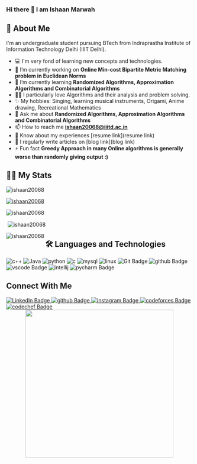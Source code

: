 ### Hi there 👋 I am Ishaan Marwah

## 🚀 About Me
I'm an undergraduate student pursuing BTech from Indraprastha Institute of Information Technology Delhi (IIIT Delhi). 
* :computer: I'm very fond of learning new concepts and technologies. 
* 🔭 I’m currently working on **Online Min-cost Bipartite Metric Matching problem in Euclidean Norms**
* 🌱 I’m currently learning **Randomized Algorithms, Approximation Algorithms and Combinatorial Algorithms**
* :man_technologist: I particularly love Algorithms and their analysis and problem solving.
* :sparkles: My hobbies: Singing, learning musical instruments, Origami, Anime drawing, Recreational Mathematics
* 💬 Ask me about **Randomized Algorithms, Approximation Algorithms and Combinatorial Algorithms**
* 📫 How to reach me **ishaan20068@iiitd.ac.in**
* 📄 Know about my experiences [resume link](resume link)
* 📝 I regularly write articles on [blog link](blog link)
* ⚡ Fun fact **Greedy Approach in many Online algorithms is generally worse than randomly giving output :)**

## 👨‍💻 My Stats
<p align="left"> <img src="https://komarev.com/ghpvc/?username=ishaan20068&label=Profile%20views&color=0e75b6&style=flat" alt="ishaan20068" /> </p>
<p align="left"> <a href="https://github.com/ryo-ma/github-profile-trophy"><img src="https://github-profile-trophy.vercel.app/?username=ishaan20068" alt="ishaan20068" /></a> </p>
<p><img align="center" src="https://streak-stats.demolab.com/?user=ishaan20068&" alt="ishaan20068" /></p>
<p>&nbsp;<img align="center" src="https://github-readme-stats.vercel.app/api?username=ishaan20068&show_icons=true&locale=en" alt="ishaan20068" /></p>
<p><img align="left" src="https://github-readme-stats.vercel.app/api/top-langs?username=ishaan20068&show_icons=true&locale=en&layout=compact" alt="ishaan20068" /></p>


## 🛠 Languages and Technologies
<div>
  <img src="https://img.shields.io/badge/C++-00599C?style=for-the-badge&logo=C++&logoColor=white" alt="c++"/>
  <img src="https://img.shields.io/badge/java-FC6603?style=for-the-badge&logo=java&logoColor=white" alt="Java" />
  <img src="https://img.shields.io/badge/Python-3776AB?style=for-the-badge&logo=Python&logoColor=white" alt="python"/>
  <img src="https://img.shields.io/badge/C-A8B9CC?style=for-the-badge&logo=C&logoColor=white" alt="c"/>
  <img src="https://img.shields.io/badge/MySQL-4479A1?style=for-the-badge&logo=MySQL&logoColor=white" alt="mysql"/>
  <img src="https://img.shields.io/badge/Linux-FCC624?style=for-the-badge&logo=Linux&logoColor=white" alt="linux" />
  <img src="https://img.shields.io/badge/Git-F05032?style=for-the-badge&logo=Git&logoColor=white" alt="Git Badge"/>
  <img src="https://img.shields.io/badge/GitHub-000000?style=for-the-badge&logo=GitHub&logoColor=white" alt="github Badge"/>
  <img src="https://img.shields.io/badge/VS Code-007ACC?style=for-the-badge&logo=VisualStudioCode&logoColor=white" alt="vscode Badge"/>
  <img src="https://img.shields.io/badge/Intellij IDEA-000000?style=for-the-badge&logo=Intellij IDEA&logoColor=white" alt="intellij"/>
  <img src="https://img.shields.io/badge/PyCharm-000000?style=for-the-badge&logo=PyCharm&logoColor=white" alt="pycharm Badge"/>
</div>

## Connect With Me
<div id="badges">
  <a href="https://www.linkedin.com/in/ishaan-marwah-384787221/">
    <img src="https://img.shields.io/badge/LinkedIn-blue?style=for-the-badge&logo=linkedin&logoColor=white" alt="LinkedIn Badge"/>
  </a>
  <a href="https://github.com/ishaan20068">
    <img src="https://img.shields.io/badge/GitHub-000000?style=for-the-badge&logo=GitHub&logoColor=white" alt="github Badge"/>
  </a>
  <a href="https://www.instagram.com/otakuishaan/">
    <img src="https://img.shields.io/badge/Instagram-E4405F?style=for-the-badge&logo=Instagram&logoColor=white" alt="instagram Badge"/>
  </a>
  <a href="https://codeforces.com/profile/ishaan20068">
    <img src="https://img.shields.io/badge/Codeforces-1F8ACB?style=for-the-badge&logo=Codeforces&logoColor=white" alt="codeforces Badge"/>
  </a>
  <a href="https://www.codechef.com/users/ishaan20068">
    <img src="https://img.shields.io/badge/CodeChef-5B4638?style=for-the-badge&logo=CodeChef&logoColor=white" alt="codechef Badge"/>
  </a>
</div>

<div id="header" align="center">
  <img src="https://preview.redd.it/yrni1y026ld51.jpg?auto=webp&s=a7eb450db6a4bdaa1d3261e6d15774b92f5b2407" width="400"/>
</div>




<!--
**ishaan20068/ishaan20068** is a ✨ _special_ ✨ repository because its `README.md` (this file) appears on your GitHub profile.

Here are some ideas to get you started:

- 🔭 I’m currently working on ...
- 🌱 I’m currently learning ...
- 👯 I’m looking to collaborate on ...
- 🤔 I’m looking for help with ...
- 💬 Ask me about ...
- 📫 How to reach me: ...
- 😄 Pronouns: ...
- ⚡ Fun fact: ...
-->
